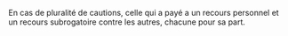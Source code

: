 En cas de pluralité de cautions, celle qui a payé a un recours personnel et un recours subrogatoire contre les autres, chacune pour sa part.
